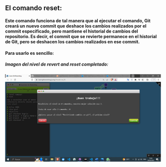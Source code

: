 ## El comando reset:

#### Este comando funciona de tal manera que al ejecutar el comando, Git creará un nuevo commit que deshace los cambios realizados por el commit especificado, pero mantiene el historial de cambios del repositorio. Es decir, el commit que se revierte permanece en el historial de Git, pero se deshacen los cambios realizados en ese commit.

#### Para usarlo es sencillo:

##### Imagen del nivel de revert and reset completado:
![Imagen del juego](/Captures/009.png)